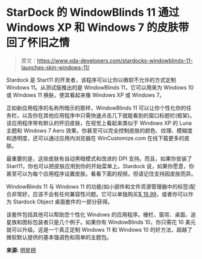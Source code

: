 # StarDock 的 WindowBlinds 11 通过 Windows XP 和 Windows 7 的皮肤带回了怀旧之情

> 原文：<https://www.xda-developers.com/stardocks-windowblinds-11-launches-skin-windows-11/>

Stardock 是 Start11 的开发者，该程序可以让你以微软不允许的方式定制 Windows 11。从测试版推出的是 WindowBlinds 11，它可以用来为 Windows 10 或 Windows 11 换肤，使其看起来像 Windows XP 或 Windows 7。

正如新应用程序的名称所暗示的那样，WindowBlinds 11 可以让你个性化你的任务栏，以及你在其他应用程序中只需快速点击几下就能看到的窗口标题栏(框架)。该应用程序带有默认的怀旧皮肤，在视觉上看起来类似于 Windows XP 的 Luna 主题和 Windows 7 Aero 效果。你甚至可以完全控制皮肤的颜色、纹理、模糊度和透明度，还可以通过应用内浏览器在 WinCustomize.com 在线下载更多的皮肤。

最重要的是，这些皮肤有自动黑暗模式和改进的 DPI 支持。而且，如果你安装了 Start11，你也可以把皮肤应用到你的开始菜单上。Stardock 说，如果你愿意，你甚至可以为每个应用程序设置皮肤。看看下面的视频，但请记住支持因皮肤而异。

WindowBlinds 11 与 Windows 11 的功能(如小部件和文件资源管理器中的标签)配合非常好，应该不会有任何兼容性问题。它可以单独购买[$ 19.99](https://www.stardock.com/products/windowblinds/)，或者你可以作为 Stardock Object 桌面套件的一部分获得。

该套件包括其他可以帮助您个性化 Windows 的应用程序。栅栏、窗帘、桌面、追星族和图标包装者只是几个例子。如果你有 WindowBlinds 10，你只需花 10 美元就可以升级。这是一个真正定制 Windows 11 和 Windows 10 的好方法，超越了微软默认提供的基本强调色和简单的主题包。

**来源:** [明星榜](https://www.stardock.com/press/software/windowblinds/documents/windowblinds_11_release_pr.pdf)